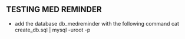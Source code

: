 ## TESTING MED REMINDER

* add the database db_medreminder with the following command
cat create_db.sql | mysql -uroot -p
